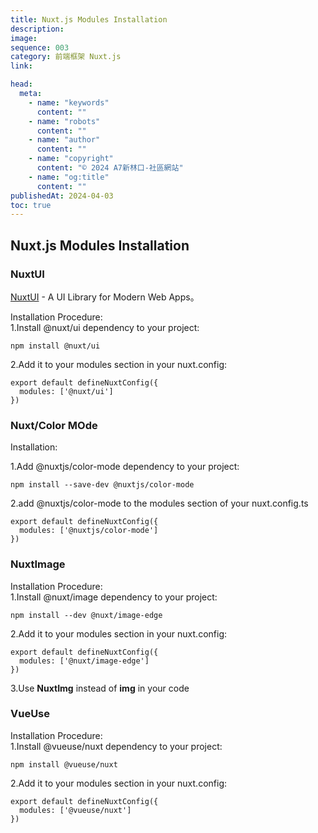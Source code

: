 ```yaml
---
title: Nuxt.js Modules Installation
description:
image:
sequence: 003
category: 前端框架 Nuxt.js
link:

head:
  meta:
    - name: "keywords"
      content: ""
    - name: "robots"
      content: ""
    - name: "author"
      content: ""
    - name: "copyright"
      content: "© 2024 A7新林口-社區網站"
    - name: "og:title"
      content: ""
publishedAt: 2024-04-03
toc: true
---
```


## Nuxt.js Modules Installation

### NuxtUI

<a href="https://ui.nuxt.com/">NuxtUI</a> - A UI Library for Modern Web Apps。

Installation Procedure:  
1.Install @nuxt/ui dependency to your project:

```
npm install @nuxt/ui
```

2.Add it to your modules section in your nuxt.config:

```
export default defineNuxtConfig({
  modules: ['@nuxt/ui']
})
```

### Nuxt/Color MOde

Installation:

1.Add @nuxtjs/color-mode dependency to your project:

```
npm install --save-dev @nuxtjs/color-mode
```

2.add @nuxtjs/color-mode to the modules section of your nuxt.config.ts

```
export default defineNuxtConfig({
  modules: ['@nuxtjs/color-mode']
})
```

### NuxtImage

Installation Procedure:  
1.Install @nuxt/image dependency to your project:

```
npm install --dev @nuxt/image-edge
```

2.Add it to your modules section in your nuxt.config:

```
export default defineNuxtConfig({
  modules: ['@nuxt/image-edge']
})
```

3.Use **NuxtImg** instead of **img** in your code

### VueUse

Installation Procedure:  
1.Install @vueuse/nuxt dependency to your project:

```
npm install @vueuse/nuxt
```

2.Add it to your modules section in your nuxt.config:

```
export default defineNuxtConfig({
  modules: ['@vueuse/nuxt']
})
```

